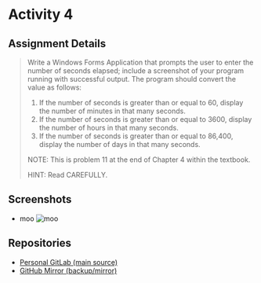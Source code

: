 # Activity 4

## Assignment Details

> Write a Windows Forms Application that prompts the user to enter the number of seconds elapsed; include a screenshot of your program running with successful output. The program should convert the value as follows:
>
> 1. If the number of seconds is greater than or equal to 60, display the number of minutes in that many seconds.
> 1. If the number of seconds is greater than or equal to 3600, display the number of hours in that many seconds.
> 1. If the number of seconds is greater than or equal to 86,400, display the number of days in that many seconds.
>
> NOTE: This is problem 11 at the end of Chapter 4 within the textbook.
>
> HINT: Read CAREFULLY.

## Screenshots

- moo
![moo](./moo.png)

## Repositories

- [Personal GitLab (main source)](https://gitlab.scoutchorton.io/gcu/cst-150/-/tree/master/Activity4)
- [GitHub Mirror (backup/mirror)](https://github.com/scoutchorton/cst-150/tree/master/Activity4)